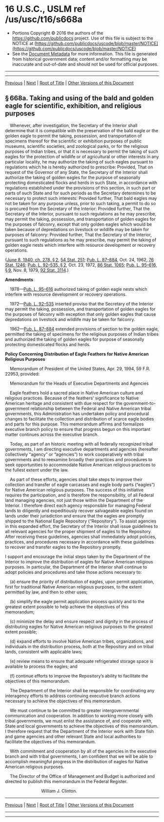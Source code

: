 ---
---

# 16 U.S.C., USLM ref /us/usc/t16/s668a

* Portions Copyright © 2016 the authors of the https://github.com/publicdocs project.
  Use of this file is subject to the NOTICE at [https://github.com/publicdocs/uscode/blob/master/NOTICE](https://github.com/publicdocs/uscode/blob/master/NOTICE)
* See the [Document Metadata](././../../../../..//README.md) for more information.
  This file is generated from historical government data; content and/or formatting may be inaccurate and out-of-date and should not be used for official purposes.

----------
----------

[Previous](./../../../../..//us/usc/t16/ch5A/schII/m__us_usc_t16_s668.md) | [Next](./../../../../..//us/usc/t16/ch5A/schII/m__us_usc_t16_s668b.md) | [Root of Title](./../../../../../) | [Other Versions of this Document](https://publicdocs.github.io/go/links?ns=uslm&ref=%2Fus%2Fusc%2Ft16%2Fs668a)

## § 668a. Taking and using of the bald and golden eagle for scientific, exhibition, and religious purposes

    Whenever, after investigation, the Secretary of the Interior shall determine that it is compatible with the preservation of the bald eagle or the golden eagle to permit the taking, possession, and transportation of specimens thereof for the scientific or exhibition purposes of public museums, scientific societies, and zoological parks, or for the religious purposes of Indian tribes, or that it is necessary to permit the taking of such eagles for the protection of wildlife or of agricultural or other interests in any particular locality, he may authorize the taking of such eagles pursuant to regulations which he is hereby authorized to prescribe: Provided, That on request of the Governor of any State, the Secretary of the Interior shall authorize the taking of golden eagles for the purpose of seasonally protecting domesticated flocks and herds in such State, in accordance with regulations established under the provisions of this section, in such part or parts of such State and for such periods as the Secretary determines to be necessary to protect such interests: Provided further, That bald eagles may not be taken for any purpose unless, prior to such taking, a permit to do so is procured from the Secretary of the Interior: Provided further, That the Secretary of the Interior, pursuant to such regulations as he may prescribe, may permit the taking, possession, and transportation of golden eagles for the purposes of falconry, except that only golden eagles which would be taken because of depredations on livestock or wildlife may be taken for purposes of falconry: Provided further, That the Secretary of the Interior, pursuant to such regulations as he may prescribe, may permit the taking of golden eagle nests which interfere with resource development or recovery operations.

([June 8, 1940, ch. 278, § 2][/us/act/1940-06-08/ch278/s2], [54 Stat. 251][/us/stat/54/251]; [Pub. L. 87–884][/us/pl/87/884], Oct. 24, 1962, [76 Stat. 1246][/us/stat/76/1246]; [Pub. L. 92–535, § 2][/us/pl/92/535/s2], Oct. 23, 1972, [86 Stat. 1065][/us/stat/86/1065]; [Pub. L. 95–616, § 9][/us/pl/95/616/s9], Nov. 8, 1979, [92 Stat. 3114][/us/stat/92/3114].)

 __Amendments__ 

    1978—[Pub. L. 95–616][/us/pl/95/616] authorized taking of golden eagle nests which interfere with resource development or recovery operations.

    1972—[Pub. L. 92–535][/us/pl/92/535] inserted proviso that the Secretary of the Interior may permit the taking, possession, and transportation of golden eagles for the purposes of falconry with exception that only golden eagles that cause depredations on livestock and wildlife may be taken for falconry.

    1962—[Pub. L. 87–884][/us/pl/87/884] extended provisions of section to the golden eagle, permitted the taking of specimens for the religious purposes of Indian tribes and authorized the taking of golden eagles for purpose of seasonally protecting domesticated flocks and herds.

 __Policy Concerning Distribution of Eagle Feathers for Native American Religious Purposes__ 

    Memorandum of President of the United States, Apr. 29, 1994, 59 F.R. 22953, provided:

    Memorandum for the Heads of Executive Departments and Agencies

    Eagle feathers hold a sacred place in Native American culture and religious practices. Because of the feathers’ significance to Native American heritage and consistent with due respect for the government-to-government relationship between the Federal and Native American tribal governments, this Administration has undertaken policy and procedural changes to facilitate the collection and distribution of scarce eagle bodies and parts for this purpose. This memorandum affirms and formalizes executive branch policy to ensure that progress begun on this important matter continues across the executive branch.

    Today, as part of an historic meeting with all federally recognized tribal governments, I am directing executive departments and agencies (hereafter collectively “agency” or “agencies”) to work cooperatively with tribal governments and to reexamine broadly their practices and procedures to seek opportunities to accommodate Native American religious practices to the fullest extent under the law.

    As part of these efforts, agencies shall take steps to improve their collection and transfer of eagle carcasses and eagle body parts (“eagles”) for Native American religious purposes. The success of this initiative requires the participation, and is therefore the responsibility, of all Federal land managing agencies, not just those within the Department of the Interior. I therefore direct each agency responsible for managing Federal lands to diligently and expeditiously recover salvageable eagles found on lands under their jurisdiction and ensure that the eagles are promptly shipped to the National Eagle Repository (“Repository”). To assist agencies in this expanded effort, the Secretary of the Interior shall issue guidelines to all relevant agencies for the proper shipment of eagles to the Repository. After receiving these guidelines, agencies shall immediately adopt policies, practices, and procedures necessary in accordance with these guidelines to recover and transfer eagles to the Repository promptly.

I support and encourage the initial steps taken by the Department of the Interior to improve the distribution of eagles for Native American religious purposes. In particular, the Department of the Interior shall continue to adopt policies and procedures and take those actions necessary to:

    (a) ensure the priority of distribution of eagles, upon permit application, first for traditional Native American religious purposes, to the extent permitted by law, and then to other uses;

    (b) simplify the eagle permit application process quickly and to the greatest extent possible to help achieve the objectives of this memorandum;

    (c) minimize the delay and ensure respect and dignity in the process of distributing eagles for Native American religious purposes to the greatest extent possible;

    (d) expand efforts to involve Native American tribes, organizations, and individuals in the distribution process, both at the Repository and on tribal lands, consistent with applicable laws;

    (e) review means to ensure that adequate refrigerated storage space is available to process the eagles; and

    (f) continue efforts to improve the Repository’s ability to facilitate the objectives of this memorandum.

    The Department of the Interior shall be responsible for coordinating any interagency efforts to address continuing executive branch actions necessary to achieve the objectives of this memorandum.

    We must continue to be committed to greater intergovernmental communication and cooperation. In addition to working more closely with tribal governments, we must enlist the assistance of, and cooperate with, State and local governments to achieve the objectives of this memorandum. I therefore request that the Department of the Interior work with State fish and game agencies and other relevant State and local authorities to facilitate the objectives of this memorandum.

    With commitment and cooperation by all of the agencies in the executive branch and with tribal governments, I am confident that we will be able to accomplish meaningful progress in the distribution of eagles for Native American religious purposes.

    The Director of the Office of Management and Budget is authorized and directed to publish this memorandum in the Federal Register.

                              William J. Clinton.

----------

[Previous](./../../../../..//us/usc/t16/ch5A/schII/m__us_usc_t16_s668.md) | [Next](./../../../../..//us/usc/t16/ch5A/schII/m__us_usc_t16_s668b.md) | [Root of Title](./../../../../../) | [Other Versions of this Document](https://publicdocs.github.io/go/links?ns=uslm&ref=%2Fus%2Fusc%2Ft16%2Fs668a)

----------
----------

[/us/act/1940-06-08/ch278/s2]: https://publicdocs.github.io/go/links?ns=uslm&ref=%2Fus%2Fact%2F1940-06-08%2Fch278%2Fs2
[/us/stat/54/251]: https://publicdocs.github.io/go/links?ns=uslm&ref=%2Fus%2Fstat%2F54%2F251
[/us/pl/87/884]: https://publicdocs.github.io/go/links?ns=uslm&ref=%2Fus%2Fpl%2F87%2F884
[/us/stat/76/1246]: https://publicdocs.github.io/go/links?ns=uslm&ref=%2Fus%2Fstat%2F76%2F1246
[/us/pl/92/535/s2]: https://publicdocs.github.io/go/links?ns=uslm&ref=%2Fus%2Fpl%2F92%2F535%2Fs2
[/us/stat/86/1065]: https://publicdocs.github.io/go/links?ns=uslm&ref=%2Fus%2Fstat%2F86%2F1065
[/us/pl/95/616/s9]: https://publicdocs.github.io/go/links?ns=uslm&ref=%2Fus%2Fpl%2F95%2F616%2Fs9
[/us/stat/92/3114]: https://publicdocs.github.io/go/links?ns=uslm&ref=%2Fus%2Fstat%2F92%2F3114
[/us/pl/95/616]: https://publicdocs.github.io/go/links?ns=uslm&ref=%2Fus%2Fpl%2F95%2F616
[/us/pl/92/535]: https://publicdocs.github.io/go/links?ns=uslm&ref=%2Fus%2Fpl%2F92%2F535
[/us/pl/87/884]: https://publicdocs.github.io/go/links?ns=uslm&ref=%2Fus%2Fpl%2F87%2F884


